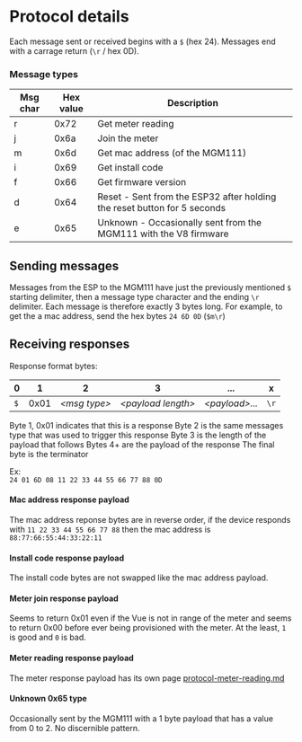 # Protocol details

Each message sent or received begins with a `$` (hex 24).  Messages end with a carrage return (`\r` / hex 0D).

### Message types

| Msg char | Hex value | Description |
| -------- | --------- | ----------- |
| r        |  0x72  | Get meter reading |
| j        |  0x6a  | Join the meter |
| m        |  0x6d  | Get mac address (of the MGM111)|
| i        |  0x69  | Get install code |
| f        |  0x66  | Get firmware version |
| d        |  0x64  | Reset - Sent from the ESP32 after holding the reset button for 5 seconds |
| e        |  0x65  | Unknown - Occasionally sent from the MGM111 with the V8 firmware |

## Sending messages

Messages from the ESP to the MGM111 have just the previously mentioned `$` starting delimiter, then a message type character and the 
ending `\r` delimiter.  Each message is therefore exactly 3 bytes long.  For example, to get the a mac address, send the hex bytes
`24 6D 0D` (`$m\r`)

## Receiving responses

Response format bytes:

|  0 |  1 |  2 |  3 | ... | x |
| -- | -- | -- | -- | --- | - |
| `$` | 0x01 | *\<msg type\>* | *\<payload length\>* | *\<payload\>...* | `\r` |

Byte 1, 0x01 indicates that this is a response
Byte 2 is the same messages type that was used to trigger this response
Byte 3 is the length of the payload that follows
Bytes 4+ are the payload of the response
The final byte is the terminator

Ex:  
`24 01 6D 08 11 22 33 44 55 66 77 88 0D`

#### Mac address response payload
The mac address reponse bytes are in reverse order, if the device responds with `11 22 33 44 55 66 77 88` then the mac address is
`88:77:66:55:44:33:22:11`

#### Install code response payload
The install code bytes are not swapped like the mac address payload.

#### Meter join response payload
Seems to return 0x01 even if the Vue is not in range of the meter and seems to return 0x00 before ever being provisioned with the meter. At the least, `1` is good and `0` is bad.

#### Meter reading response payload
The meter response payload has its own page [protocol-meter-reading.md](protocol-meter-reading.md)

#### Unknown 0x65 type
Occasionally sent by the MGM111 with a 1 byte payload that has a value from 0 to 2. No discernible pattern.